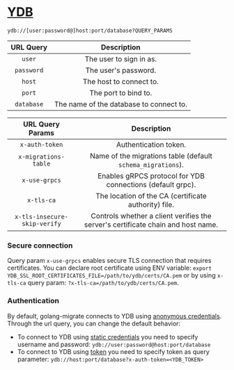 # [YDB](https://ydb.tech/docs/)

`ydb://[user:password@]host:port/database?QUERY_PARAMS`

| URL Query  |               Description               |
|:----------:|:---------------------------------------:|
|   `user`   |         The user to sign in as.         |
| `password` |          The user's password.           | 
|   `host`   |         The host to connect to.         |
|   `port`   |          The port to bind to.           |                                     
| `database` | The name of the database to connect to. |

|       URL Query Params       |                                   Description                                    |
|:----------------------------:|:--------------------------------------------------------------------------------:|
|        `x-auth-token`        |                              Authentication token.                               |
|     `x-migrations-table`     |           Name of the migrations table (default `schema_migrations`).            |
|        `x-use-grpcs`         |            Enables gRPCS protocol for YDB connections (default grpc).            |
|          `x-tls-ca`          |               The location of the CA (certificate authority) file.               |
| `x-tls-insecure-skip-verify` | Controls whether a client verifies the server's certificate chain and host name. |

### Secure connection

Query param `x-use-grpcs` enables secure TLS connection that requires certificates.
You can declare root certificate using ENV
variable: `export YDB_SSL_ROOT_CERTIFICATES_FILE=/path/to/ydb/certs/CA.pem` or
by using `x-tls-ca` query param: `?x-tls-ca=/path/to/ydb/certs/CA.pem`.

### Authentication

By default, golang-migrate connects to YDB
using [anonymous credentials](https://ydb.tech/docs/en/recipes/ydb-sdk/auth-anonymous). \
Through the url query, you can change the default behavior:

- To connect to YDB using [static credentials](https://ydb.tech/docs/en/recipes/ydb-sdk/auth-static) you need to specify
  username and password:
  `ydb://user:password@host:port/database`
- To connect to YDB using [token](https://ydb.tech/docs/en/recipes/ydb-sdk/auth-access-token) you need to specify token
  as query parameter:
  `ydb://host:port/database?x-auth-token=<YDB_TOKEN>`